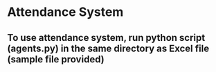 # Attendance System
## To use attendance system, run python script (agents.py) in the same directory as Excel file (sample file provided)
